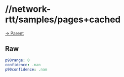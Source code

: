 
# //network-rtt/samples/pages+cached

[→ Parent](../..)


## Raw


```yaml
p90range: 0
confidence: .nan
p90confidence: .nan

```

